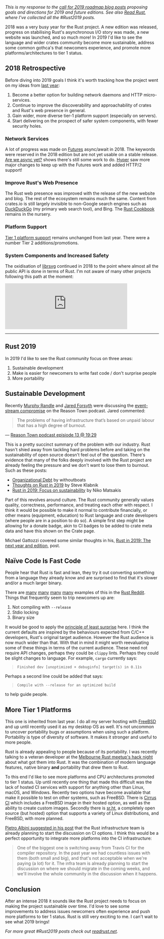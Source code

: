 _This is my response to the [call for 2019 roadmap blog posts][rust2019]
proposing goals and directions for 2019 and future editions. See also [Read
Rust][readrust], where I've collected all the #Rust2019 posts._

2018 was a very busy year for the Rust project. A new edition was released,
progress on stabilising Rust's asynchronous I/O story was made, a new website
was launched, and so much more! In 2019 I'd like to see the language and
wider crates community become more sustainable, address some common gothca's
that newcomers experience, and promote more platforms/architectures to tier 1
status.

## 2018 Retrospective

Before diving into 2019 goals I think it's worth tracking how the project went
on my ideas from [last year][rust2018]:

1. Become a better option for building network daemons and HTTP
   micro-services.
1. Continue to improve the discoverability and approachability of crates and
   Rust's web presence in general.
1. Gain wider, more diverse tier-1 platform support (especially on servers).
1. Start delivering on the prospect of safer system components, with fewer
   security holes.

### Network Services

A lot of progress was made on [Futures] async/await in 2018. The keywords were
reserved in the 2018 edition but are not yet usable on a stable release. [Are
we async yet?][areweasyncyet] shows there's still some work to do. [Hyper] saw
more major changes to keep up with the Futures work and added HTTP/2 support!

### Improve Rust's Web Presence

The Rust web presence was improved with the release of the new website and
blog. The rest of the ecosystem remains much the same. Content from crates.io
is still largely invisible to non-Google search engines such as
[DuckDuckGo][ddg-results] (my primary web search tool), and Bing. The [Rust
Cookbook][rust-cookbook] remains in the nursery.

### Platform Support

[Tier 1 platform support][platform-support] remains unchanged from last year.
There were a number Tier 2 additions/promotions.

### System Components and Increased Safety

The oxidisation of [librsvg] continued in 2018 to the point where almost all
the public API is done in terms of Rust. I'm not aware of many other projects
following this path at the moment:

<iframe src="https://mastodon.social/@federicomena/101383973224691323/embed" class="mastodon-embed" style="max-width: 100%; border: 0" width="400"></iframe><script src="https://mastodon.social/embed.js" async="async"></script>

----

## Rust 2019

In 2019 I'd like to see the Rust community focus on three areas:

1. Sustainable development
1. Make is easier for newcomers to write fast code / don't surprise people
1. More portability

## Sustainable Development

Recently [Murphy Randle](https://twitter.com/splodingsocks) and [Jared
Forsyth](https://twitter.com/jaredforsyth) were discussing the [event-stream
compromise][event-stream] on the Reason Town podcast. Jared commented:

> The problems of having infrastructure that’s based on unpaid labour that has
> a high degree of burnout.

— [Reason Town podcast episiode 13 @ 19:29](https://overcast.fm/+LfcjXelpg/19:29)

This is a pretty succinct summary of the problem with our industry. Rust hasn't
shied away from tackling hard problems before and taking on the sustainability
of open source doesn't feel out of the question. There's evidence that many of
the folks deeply involved with the Rust project are already feeling the
pressure and we don't want to lose them to burnout. Such as these posts:

* [Organizational Debt](https://boats.gitlab.io/blog/post/rust-2019/) by withoutboats
* [ Thoughts on Rust in 2019](https://words.steveklabnik.com/thoughts-on-rust-in-2019) by Steve Klabnik
* [Rust in 2019: Focus on sustainability](http://smallcultfollowing.com/babysteps/blog/2019/01/07/rust-in-2019-focus-on-sustainability/) by Niko Matsakis

Part of this revolves around culture. The Rust community generally values
quality, correctness, performance, and treating each other with respect. I
think it would be possible to make it normal to contribute financially, or
other means (equipment, education) to Rust language and crate developers (where
people are in a position to do so). A simple first step might be allowing for a
donate badge, akin to CI badges to be added to crate meta data and have this
shown on the Crate page.

Michael Gattozzi covered some similar thoughts in his,
[Rust in 2019: The next year and edition](https://mgattozzi.com/rust-in-2019-the-next-year-and-edition/),
post.

## Naïve Code Is Fast Code

People hear that Rust is fast and lean, they try it out converting something
from a language they already know and are surprised to find that it's slower
and/or a much larger binary.

There are
[many](https://www.reddit.com/r/rust/comments/adyd9j/why_is_the_rust_version_of_this_fn_60_slower_than/)
[many](https://www.reddit.com/r/rust/comments/aaood3/go_version_of_program_is_40_quicker_than_rust/)
[many](https://www.reddit.com/r/rust/comments/7w3v77/why_is_my_rust_code_100x_slower_than_python/)
[many](https://www.reddit.com/r/rust/comments/aaood3/go_version_of_program_is_40_quicker_than_rust/)
examples of this in the [Rust Reddit][reddit]. Things that frequently seem to
trip newcomers up are:

1. Not compiling with `--release`
1. Stdio locking
1. Binary size

It would be good to apply the [principle of least surprise][pls] here. I think
the current defaults are inspired by the behaviours expected from C/C++
developers, Rust's original target audience. However the Rust audience is now
much wider than that. With that in mind it might worth reevaluating some of
these things in terms of the current audience. These need not require API
changes, perhaps they could be `clippy` lints. Perhaps they could be slight
changes to language. For example, `cargo` currently says:

> `Finished dev [unoptimized + debuginfo] target(s) in 0.11s`

Perhaps a second line could be added that says: 

> `Compile with --release for an optimized build`

to help guide people.

## More Tier 1 Platforms

This one is inherited from last year. I do all my server hosting with [FreeBSD]
and up until recently used it as my desktop OS as well. It's not uncommon to
uncover portability bugs or assumptions when using such a platform. Portability
is type of diversity of software. It makes it stronger and useful to more
people.

Rust is already appealing to people because of its portability. I was recently
talking to a veteran developer at the [Melbourne Rust meetup's hack
night][meetup] about what got them into Rust. It was the combination of modern
language features, native binary **and** portability that drew them to Rust.

To this end I'd like to see more platforms and CPU architectures promoted to
tier 1 status. Up until recently one thing that made this difficult was the
lack of hosted CI services with support for anything other than Linux, macOS,
and Windows. Recently two options have become available that make it possible
to test on other systems, such as FreeBSD. There is [Cirrus CI] which includes
a FreeBSD image in their hosted option, as well as the ability to create
custom images. Secondly there is [sr.ht], a completely open source (but hosted)
option that supports a variety of Linux distributions, and FreeBSD, with more
planned.

[Pietro Albini suggested in his
post](https://www.pietroalbini.org/blog/rust-2019-wishlist/) that the Rust
infrastructure team is already planning to start the discussion on CI options.
I think this would be a perfect opportunity to integrate more platforms into
the CI infrastructure:

> One of the biggest one is switching away from Travis CI for the compiler
> repository. In the past year we had countless issues with them (both small
> and big), and that's not acceptable when we're paying (a lot) for it. The
> infra team is already planning to start the discussion on where we should
> migrate in the coming weeks, and we'll involve the whole community in the
> discussion when it happens.

## Conclusion

After an intense 2018 it sounds like the Rust project needs to focus on making
the project sustainable over time. I'd love to see some improvements to
address issues newcomers often experience and push more platforms to tier
1 status. Rust is still very exciting to me. I can't wait to see what 2019
brings!

_For more great #Rust2019 posts check out [readrust.net][readrust]._

[Cirrus CI]: https://cirrus-ci.org/
[sr.ht]: https://meta.sr.ht/
[pls]: http://principles-wiki.net/principles:principle_of_least_surprise
[event-stream]: https://github.com/dominictarr/event-stream/issues/116
[reddit]: https://www.reddit.com/r/rust/new/
[Futures]: https://rust-lang-nursery.github.io/futures-rs/
[#Rust2018]: https://twitter.com/search?f=tweets&vertical=default&q=%23Rust2018&src=typd
[areweasyncyet]: https://areweasyncyet.rs/
[ddg-results]: https://duckduckgo.com/?q=site%3Acrates.io&t=ffab&ia=web
[FreeBSD]: https://www.freebsd.org/
[Hyper]: https://hyper.rs/
[librsvg]: https://people.gnome.org/~federico/news-2016-10.html#25
[platform-support]: https://forge.rust-lang.org/platform-support.html
[readrust]: https://readrust.net/rust-2019/
[rust-cookbook]: https://rust-lang-nursery.github.io/rust-cookbook/
[rust2019]: https://blog.rust-lang.org/2018/12/06/call-for-rust-2019-roadmap-blogposts.html
[rust2018]: /2018/01/goals-directions-rust-2018/
[meetup]: https://www.meetup.com/Rust-Melbourne/
